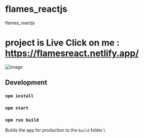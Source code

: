 # flames_reactjs
flames_reactjs

# project is Live Click on me :  https://flamesreact.netlify.app/


![image](https://user-images.githubusercontent.com/55871146/138096604-96ca5972-947d-466d-a386-693289511d0c.png)


## Development


### `npm install`


### `npm start`


### `npm run build`

Builds the app for production to the `build` folder.\
